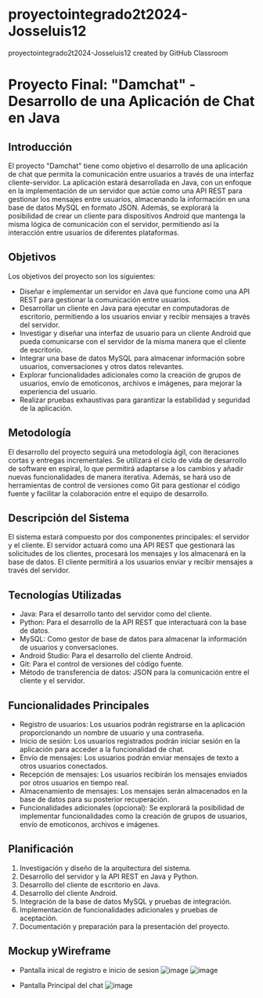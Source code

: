 # proyectointegrado2t2024-Josseluis12
proyectointegrado2t2024-Josseluis12 created by GitHub Classroom


# Proyecto Final: "Damchat" - Desarrollo de una Aplicación de Chat en Java

## Introducción

El proyecto "Damchat" tiene como objetivo el desarrollo de una aplicación de chat que permita la comunicación entre usuarios a través de una interfaz cliente-servidor. La aplicación estará desarrollada en Java, con un enfoque en la implementación de un servidor que actúe como una API REST para gestionar los mensajes entre usuarios, almacenando la información en una base de datos MySQL en formato JSON. Además, se explorará la posibilidad de crear un cliente para dispositivos Android que mantenga la misma lógica de comunicación con el servidor, permitiendo así la interacción entre usuarios de diferentes plataformas.

## Objetivos

Los objetivos del proyecto son los siguientes:

- Diseñar e implementar un servidor en Java que funcione como una API REST para gestionar la comunicación entre usuarios.
- Desarrollar un cliente en Java para ejecutar en computadoras de escritorio, permitiendo a los usuarios enviar y recibir mensajes a través del servidor.
- Investigar y diseñar una interfaz de usuario para un cliente Android que pueda comunicarse con el servidor de la misma manera que el cliente de escritorio.
- Integrar una base de datos MySQL para almacenar información sobre usuarios, conversaciones y otros datos relevantes.
- Explorar funcionalidades adicionales como la creación de grupos de usuarios, envío de emoticonos, archivos e imágenes, para mejorar la experiencia del usuario.
- Realizar pruebas exhaustivas para garantizar la estabilidad y seguridad de la aplicación.

## Metodología

El desarrollo del proyecto seguirá una metodología ágil, con iteraciones cortas y entregas incrementales. Se utilizará el ciclo de vida de desarrollo de software en espiral, lo que permitirá adaptarse a los cambios y añadir nuevas funcionalidades de manera iterativa. Además, se hará uso de herramientas de control de versiones como Git para gestionar el código fuente y facilitar la colaboración entre el equipo de desarrollo.

## Descripción del Sistema

El sistema estará compuesto por dos componentes principales: el servidor y el cliente. El servidor actuará como una API REST que gestionará las solicitudes de los clientes, procesará los mensajes y los almacenará en la base de datos. El cliente permitirá a los usuarios enviar y recibir mensajes a través del servidor.

## Tecnologías Utilizadas

- Java: Para el desarrollo tanto del servidor como del cliente.
- Python: Para el desarrollo de la API REST que interactuará con la base de datos.
- MySQL: Como gestor de base de datos para almacenar la información de usuarios y conversaciones.
- Android Studio: Para el desarrollo del cliente Android.
- Git: Para el control de versiones del código fuente.
- Método de transferencia de datos: JSON para la comunicación entre el cliente y el servidor.

## Funcionalidades Principales

- Registro de usuarios: Los usuarios podrán registrarse en la aplicación proporcionando un nombre de usuario y una contraseña.
- Inicio de sesión: Los usuarios registrados podrán iniciar sesión en la aplicación para acceder a la funcionalidad de chat.
- Envío de mensajes: Los usuarios podrán enviar mensajes de texto a otros usuarios conectados.
- Recepción de mensajes: Los usuarios recibirán los mensajes enviados por otros usuarios en tiempo real.
- Almacenamiento de mensajes: Los mensajes serán almacenados en la base de datos para su posterior recuperación.
- Funcionalidades adicionales (opcional): Se explorará la posibilidad de implementar funcionalidades como la creación de grupos de usuarios, envío de emoticonos, archivos e imágenes.

## Planificación

1. Investigación y diseño de la arquitectura del sistema.
2. Desarrollo del servidor y la API REST en Java y Python.
3. Desarrollo del cliente de escritorio en Java.
4. Desarrollo del cliente Android.
5. Integración de la base de datos MySQL y pruebas de integración.
6. Implementación de funcionalidades adicionales y pruebas de aceptación.
7. Documentación y preparación para la presentación del proyecto.

## Mockup yWireframe
- Pantalla inical de registro e inicio de sesion
  ![image](https://github.com/iesfuengirola1es/proyectointegrado2t2024-Josseluis12/assets/145585591/27c08b01-3b61-45d1-89de-54f6d3a9c5e3)
  ![image](https://github.com/iesfuengirola1es/proyectointegrado2t2024-Josseluis12/assets/145585591/e2d2e822-4680-4304-9644-669c067abb49)


- Pantalla Principal del chat
  ![image](https://github.com/iesfuengirola1es/proyectointegrado2t2024-Josseluis12/assets/145585591/8491b3d1-6ae9-4dba-8ac7-f6da59cd3b91)


